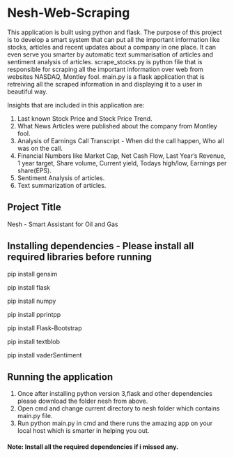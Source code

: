 # Nesh-Web-Scraping
This application is built using python and flask. The purpose of this project is to develop a smart system that can put all the important 
information like stocks, articles and recent updates about a company in one place. It can even serve you smarter by automatic text summarisation of articles and sentiment analysis of articles.  scrape_stocks.py is python file that is responsible for scraping all the important information over web from websites NASDAQ, Montley fool. main.py is a flask application that is retreiving all the scraped information in and displaying it to a user in beautiful way.

Insights that are included in this application are:
1) Last known Stock Price and Stock Price Trend.
2) What News Articles were published about the company from Montley fool. 
3) Analysis of Earnings Call Transcript - When did the call happen, Who all was on the call.
4) Financial Numbers like Market Cap, Net Cash Flow, Last Year’s Revenue, 1 year target, Share volume, Current yield, Todays high/low, Earnings per share(EPS).
5) Sentiment Analysis of articles.
6) Text summarization of articles.

## Project Title
Nesh - Smart Assistant for Oil and Gas

## Installing dependencies - Please install all required libraries before running

pip install gensim

pip install flask

pip install numpy

pip install pprintpp

pip install Flask-Bootstrap

pip install textblob

pip install vaderSentiment

## Running the application
1) Once after installing python version 3,flask and other dependencies please download the folder nesh from above.
2) Open cmd and change current directory to nesh folder which contains main.py file.
3) Run python main.py in cmd and there runs the amazing app on your local host which is smarter in helping you out.

#### Note: Install all the required dependencies if i missed any. 

